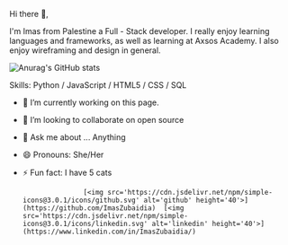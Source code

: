 
 Hi there 👋,

I'm Imas from Palestine a Full - Stack developer. I really enjoy learning languages and frameworks, as well as learning at Axsos Academy. I also enjoy wireframing and design in general.

![Anurag's GitHub stats](https://github-readme-stats.vercel.app/api?username=imaszubaidia&count_private=true)

Skills: Python / JavaScript / HTML5 / CSS / SQL

- 🔭 I’m currently working on this page. 
- 👯 I’m looking to collaborate on  open source 
- 💬 Ask me about ... Anything 
- 😄 Pronouns: She/Her 
- ⚡ Fun fact: I have 5 cats 


                     [<img src='https://cdn.jsdelivr.net/npm/simple-icons@3.0.1/icons/github.svg' alt='github' height='40'>](https://github.com/ImasZubaidia)  [<img                          src='https://cdn.jsdelivr.net/npm/simple-icons@3.0.1/icons/linkedin.svg' alt='linkedin' height='40'>](https://www.linkedin.com/in/ImasZubaidia/)  



